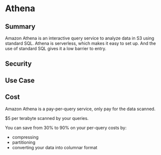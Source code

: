 # Athena

## Summary

Amazon Athena is an interactive query service to analyze data in S3 using standard SQL. Athena is serverless, which makes it easy to set up. And the use of standard SQL gives it a low barrier to entry.

## Security

## Use Case

## Cost

Amazon Athena is a pay-per-query service, only pay for the data scanned.

$5 per terabyte scanned by your queries.

You can save from 30% to 90% on your per-query costs by:

- compressing
- partitioning
- converting your data into columnar format
